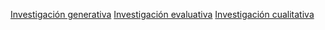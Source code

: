 [Investigación generativa](../../../diseo-de-experiencia/investigacin/tipos-de-investigacin/investigacin-generativa.md)
[Investigación evaluativa](../../../diseo-de-experiencia/investigacin/tipos-de-investigacin/investigacin-evaluativa.md)
[Investigación cualitativa](../../../diseo-de-experiencia/investigacin/tipos-de-investigacin/investigacin-cualitativa.md)